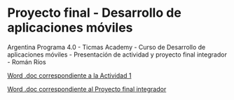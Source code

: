 # Proyecto final - Desarrollo de aplicaciones móviles
Argentina Programa 4.0 - Ticmas Academy - Curso de Desarrollo de aplicaciones móviles - Presentación de actividad y proyecto final integrador - Román Ríos

[Word .doc correspondiente a la Actividad 1](https://github.com/romanrios/ticmas-desarrollo-aplicaciones-moviles/raw/main/Rom%C3%A1n%20R%C3%ADos%20-%20Actividad%201.doc)

[Word .doc correspondiente al Proyecto final integrador](https://github.com/romanrios/ticmas-desarrollo-aplicaciones-moviles/raw/main/Rom%C3%A1n%20R%C3%ADos%20-%20Proyecto%20final.doc)


